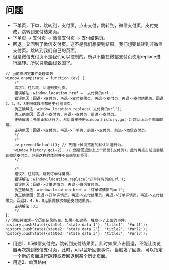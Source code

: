 # 问题
* 下单页，下单，跳转到，支付页，点击支付，跳转到，微信支付页，支付完成，跳转到支付结果页。
* 下单页 -> 支付页 -> 微信支付页 -> 支付结果页。
* 回退。又回到了微信支付页。这不是我们想要到结果。我们想要跳转到非微信支付页。跳转到我们自己的页面。
* 但是微信支付页不是我们可以控制的。所以不能在微信支付页使用replace进行跳转。所以只能曲线救国了。
```
// 当前页绑定事件处理函数
window.onpopstate = function (ev) {
    /*
    需求1，往后跳，回退到支付页。
    错误解法：window.location.href = '支付页的url';
    错误原因：回退->支付页，再退->支付结果页，再退->支付页，再退->支付结果页。回退2，4，6，8无限偶数次都是支付结果页。
    伪正确解法：window.location.replace('支付页的url');
    伪正确原因：回退->支付页，再退->支付页，前进->支付页。
    正确解法：先阻止默认行为。然后直接使用window.history.go(-2)跳回上上个页面即可。
    正确原因：回退->支付页，再退->下单页，前进->支付页，前进->微信支付页。
    */
    /*
    ev.preventDefault(); // 先阻止掉浏览器的默认回退行为。
    window.history.go(-2); // 然后回退到上上个页面(支付页)。此时再点击前进会跳到微信支付页，但是这样的体验并不会感觉到怪异。
    */

    /*
    建议2，往前跳，跳到订单详情页。
    错误解法：window.location.replace('订单详情页的url');
    错误原因：回退->订单详情页，再退->微信支付页。
    伪正确解法：window.location.href = '订单详情页的url';
    伪正确原因：回退->订单详情页，再退->支付结果页，再退->订单详情页，再退->支付结果页。回退2，4，6，8无限偶数次都是支付结果页。
    正确解法：无。
    */
};
// 添加并激活一个历史记录条目。如果不加这些，触发不了上面的事件。
history.pushState({state1: 'state data 1'}, 'title1', '#url1');
history.pushState({state2: 'state data 2'}, 'title2', '#url2');
history.pushState({state3: 'state data 3'}, 'title3', '#url3');
```
* 用途1、h5微信支付完，跳转到支付结果页。此时如果点击回退，不能让浏览器再次跳到微信支付页，此时，可以监听回退事件，当触发了回退，可以指定一个新的页面进行跳转或者回退到某个历史页面。
* 用途2、单页路由
